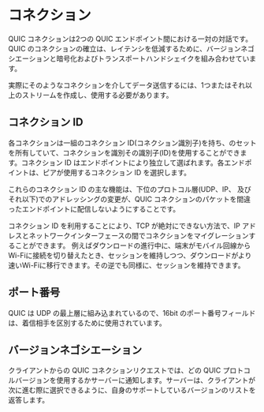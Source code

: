 # コネクション

QUIC コネクションは2つの QUIC エンドポイント間における一対の対話です。QUIC のコネクションの確立は、レイテンシを低減するために、バージョンネゴシエーションと暗号化およびトランスポートハンドシェイクを組み合わせています。

実際にそのようなコネクションを介してデータ送信するには、1つまたはそれ以上のストリームを作成し、使用する必要があります。

## コネクション ID

各コネクションは一組のコネクション ID(コネクション識別子)を持ち、のセットを所有していて、コネクションを識別その識別子(ID)を使用することができます。コネクション ID はエンドポイントにより独立して選ばれます。各エンドポイントは、ピアが使用するコネクション ID を選択します。

これらのコネクション ID の主な機能は、下位のプロトコル層(UDP、IP、 及びそれ以下)でのアドレッシングの変更が、QUIC コネクションのパケットを間違ったエンドポイントに配信しないようにすることです。

コネクション ID を利用することにより、TCP が絶対にできない方法で、IP アドレスとネットワークインターフェースの間でコネクションをマイグレーションすることができます。 例えばダウンロードの進行中に、端末がモバイル回線からWi-Fiに接続を切り替えたとき、セッションを維持しつつ、ダウンロードがより速いWi-Fiに移行できます。その逆でも同様に、セッションを維持できます。

## ポート番号

QUIC は UDP の最上層に組み込まれているので、16bit のポート番号フィールドは、着信相手を区別するために使用されています。

## バージョンネゴシエーション

クライアントからの QUIC コネクションリクエストでは、どの QUIC プロトコルバージョンを使用するかサーバーに通知します。サーバーは、クライアントが次に進む際に選択できるように、自身のサポートしているバージョンのリストを返答します。
